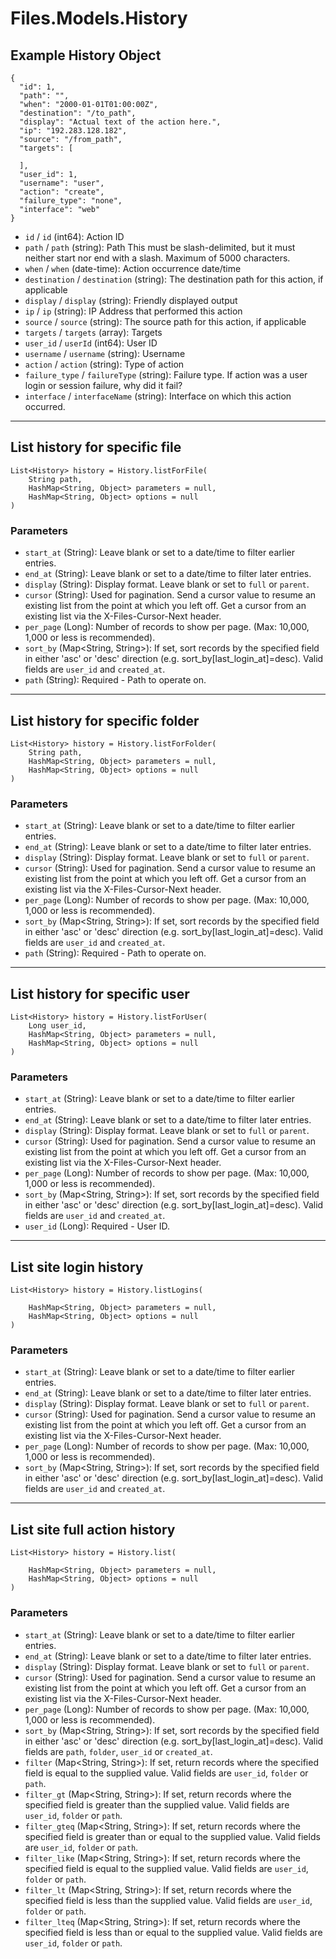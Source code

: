 # Files.Models.History

## Example History Object

```
{
  "id": 1,
  "path": "",
  "when": "2000-01-01T01:00:00Z",
  "destination": "/to_path",
  "display": "Actual text of the action here.",
  "ip": "192.283.128.182",
  "source": "/from_path",
  "targets": [

  ],
  "user_id": 1,
  "username": "user",
  "action": "create",
  "failure_type": "none",
  "interface": "web"
}
```

* `id` / `id`  (int64): Action ID
* `path` / `path`  (string): Path This must be slash-delimited, but it must neither start nor end with a slash. Maximum of 5000 characters.
* `when` / `when`  (date-time): Action occurrence date/time
* `destination` / `destination`  (string): The destination path for this action, if applicable
* `display` / `display`  (string): Friendly displayed output
* `ip` / `ip`  (string): IP Address that performed this action
* `source` / `source`  (string): The source path for this action, if applicable
* `targets` / `targets`  (array): Targets
* `user_id` / `userId`  (int64): User ID
* `username` / `username`  (string): Username
* `action` / `action`  (string): Type of action
* `failure_type` / `failureType`  (string): Failure type.  If action was a user login or session failure, why did it fail?
* `interface` / `interfaceName`  (string): Interface on which this action occurred.


---

## List history for specific file

```
List<History> history = History.listForFile(
    String path, 
    HashMap<String, Object> parameters = null,
    HashMap<String, Object> options = null
)
```

### Parameters

* `start_at` (String): Leave blank or set to a date/time to filter earlier entries.
* `end_at` (String): Leave blank or set to a date/time to filter later entries.
* `display` (String): Display format. Leave blank or set to `full` or `parent`.
* `cursor` (String): Used for pagination.  Send a cursor value to resume an existing list from the point at which you left off.  Get a cursor from an existing list via the X-Files-Cursor-Next header.
* `per_page` (Long): Number of records to show per page.  (Max: 10,000, 1,000 or less is recommended).
* `sort_by` (Map<String, String>): If set, sort records by the specified field in either 'asc' or 'desc' direction (e.g. sort_by[last_login_at]=desc). Valid fields are `user_id` and `created_at`.
* `path` (String): Required - Path to operate on.


---

## List history for specific folder

```
List<History> history = History.listForFolder(
    String path, 
    HashMap<String, Object> parameters = null,
    HashMap<String, Object> options = null
)
```

### Parameters

* `start_at` (String): Leave blank or set to a date/time to filter earlier entries.
* `end_at` (String): Leave blank or set to a date/time to filter later entries.
* `display` (String): Display format. Leave blank or set to `full` or `parent`.
* `cursor` (String): Used for pagination.  Send a cursor value to resume an existing list from the point at which you left off.  Get a cursor from an existing list via the X-Files-Cursor-Next header.
* `per_page` (Long): Number of records to show per page.  (Max: 10,000, 1,000 or less is recommended).
* `sort_by` (Map<String, String>): If set, sort records by the specified field in either 'asc' or 'desc' direction (e.g. sort_by[last_login_at]=desc). Valid fields are `user_id` and `created_at`.
* `path` (String): Required - Path to operate on.


---

## List history for specific user

```
List<History> history = History.listForUser(
    Long user_id, 
    HashMap<String, Object> parameters = null,
    HashMap<String, Object> options = null
)
```

### Parameters

* `start_at` (String): Leave blank or set to a date/time to filter earlier entries.
* `end_at` (String): Leave blank or set to a date/time to filter later entries.
* `display` (String): Display format. Leave blank or set to `full` or `parent`.
* `cursor` (String): Used for pagination.  Send a cursor value to resume an existing list from the point at which you left off.  Get a cursor from an existing list via the X-Files-Cursor-Next header.
* `per_page` (Long): Number of records to show per page.  (Max: 10,000, 1,000 or less is recommended).
* `sort_by` (Map<String, String>): If set, sort records by the specified field in either 'asc' or 'desc' direction (e.g. sort_by[last_login_at]=desc). Valid fields are `user_id` and `created_at`.
* `user_id` (Long): Required - User ID.


---

## List site login history

```
List<History> history = History.listLogins(
    
    HashMap<String, Object> parameters = null,
    HashMap<String, Object> options = null
)
```

### Parameters

* `start_at` (String): Leave blank or set to a date/time to filter earlier entries.
* `end_at` (String): Leave blank or set to a date/time to filter later entries.
* `display` (String): Display format. Leave blank or set to `full` or `parent`.
* `cursor` (String): Used for pagination.  Send a cursor value to resume an existing list from the point at which you left off.  Get a cursor from an existing list via the X-Files-Cursor-Next header.
* `per_page` (Long): Number of records to show per page.  (Max: 10,000, 1,000 or less is recommended).
* `sort_by` (Map<String, String>): If set, sort records by the specified field in either 'asc' or 'desc' direction (e.g. sort_by[last_login_at]=desc). Valid fields are `user_id` and `created_at`.


---

## List site full action history

```
List<History> history = History.list(
    
    HashMap<String, Object> parameters = null,
    HashMap<String, Object> options = null
)
```

### Parameters

* `start_at` (String): Leave blank or set to a date/time to filter earlier entries.
* `end_at` (String): Leave blank or set to a date/time to filter later entries.
* `display` (String): Display format. Leave blank or set to `full` or `parent`.
* `cursor` (String): Used for pagination.  Send a cursor value to resume an existing list from the point at which you left off.  Get a cursor from an existing list via the X-Files-Cursor-Next header.
* `per_page` (Long): Number of records to show per page.  (Max: 10,000, 1,000 or less is recommended).
* `sort_by` (Map<String, String>): If set, sort records by the specified field in either 'asc' or 'desc' direction (e.g. sort_by[last_login_at]=desc). Valid fields are `path`, `folder`, `user_id` or `created_at`.
* `filter` (Map<String, String>): If set, return records where the specified field is equal to the supplied value. Valid fields are `user_id`, `folder` or `path`.
* `filter_gt` (Map<String, String>): If set, return records where the specified field is greater than the supplied value. Valid fields are `user_id`, `folder` or `path`.
* `filter_gteq` (Map<String, String>): If set, return records where the specified field is greater than or equal to the supplied value. Valid fields are `user_id`, `folder` or `path`.
* `filter_like` (Map<String, String>): If set, return records where the specified field is equal to the supplied value. Valid fields are `user_id`, `folder` or `path`.
* `filter_lt` (Map<String, String>): If set, return records where the specified field is less than the supplied value. Valid fields are `user_id`, `folder` or `path`.
* `filter_lteq` (Map<String, String>): If set, return records where the specified field is less than or equal to the supplied value. Valid fields are `user_id`, `folder` or `path`.
